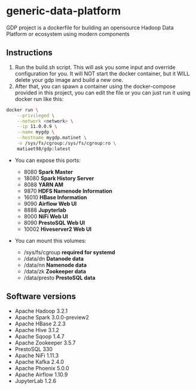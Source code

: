 # generic-data-platform
GDP project is a dockerfile for building an opensource Hadoop Data Platform or ecosystem using modern components

## Instructions

1. Run the build.sh script. This will ask you some input and override configuration for you. 
It will NOT start the docker container, but it WILL delete your gdp image and build a new one.
2. After that, you can spawn a container using the docker-compose provided in this project,
you can edit the file or you can just run it using docker run like this:

~~~bash
docker run \
    --privileged \
    --network <network> \
    --ip 11.0.0.9 \
    --name mygdp \
    --hostname mygdp.matinet \
    -v /sys/fs/cgroup:/sys/fs/cgroup:ro \
    matiaet98/gdp:latest
~~~

- You can expose this ports:
    - 8080      **Spark Master**
    - 18080     **Spark History Server**
    - 8088      **YARN AM**
    - 9870      **HDFS Namenode Information**
    - 16010     **HBase Information**
    - 9090      **Airflow Web UI**
    - 8888      **Jupyterlab**
    - 8000      **NiFi Web UI**
    - 8090      **PrestoSQL Web UI**
    - 10002      **Hiveserver2 Web UI**

- You can mount this volumes:
    - /sys/fs/cgroup **required for systemd**
    - /data/dn **Datanode data**
    - /data/nn **Namenode data**
    - /data/zk  **Zookeeper data**
    - /data/presto  **PrestoSQL data**

## Software versions

- Apache Hadoop 3.2.1
- Apache Spark 3.0.0-preview2
- Apache HBase 2.2.3
- Apache Hive 3.1.2
- Apache Sqoop 1.4.7
- Apache Zookeeper 3.5.7
- PrestoSQL 330
- Apache NiFi 1.11.3
- Apache Kafka 2.4.0
- Apache Phoenix 5.0.0
- Apache Airflow 1.10.9
- JupyterLab 1.2.6
